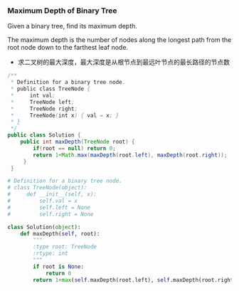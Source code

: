 ### Maximum Depth of Binary Tree

Given a binary tree, find its maximum depth.

The maximum depth is the number of nodes along the longest path from the root node down to the farthest leaf node.

* 求二叉树的最大深度，最大深度是从根节点到最远叶节点的最长路径的节点数

``` java
/**
 * Definition for a binary tree node.
 * public class TreeNode {
 *     int val;
 *     TreeNode left;
 *     TreeNode right;
 *     TreeNode(int x) { val = x; }
 * }
 */
public class Solution {
    public int maxDepth(TreeNode root) {
        if(root == null) return 0;
        return 1+Math.max(maxDepth(root.left), maxDepth(root.right));
     }
 }
```

``` python
# Definition for a binary tree node.
# class TreeNode(object):
#     def __init__(self, x):
#         self.val = x
#         self.left = None
#         self.right = None

class Solution(object):
    def maxDepth(self, root):
        """
        :type root: TreeNode
        :rtype: int
        """
        if root is None:
            return 0
        return 1+max(self.maxDepth(root.left), self.maxDepth(root.right))
```
